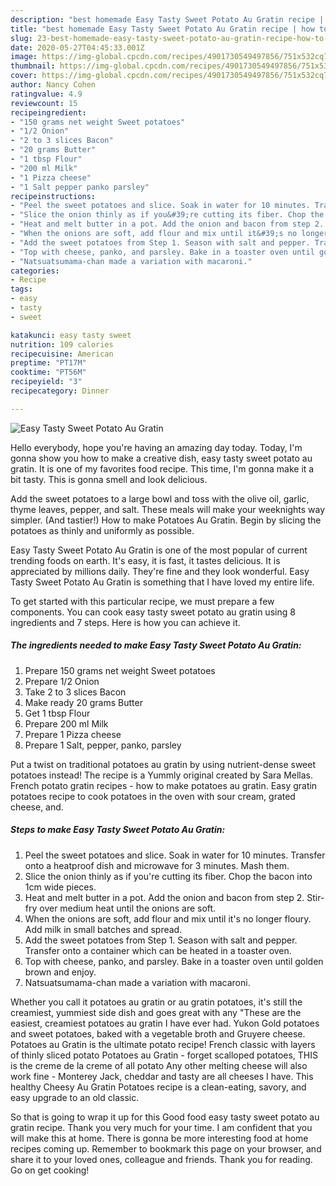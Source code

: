```yaml
---
description: "best homemade Easy Tasty Sweet Potato Au Gratin recipe | how to make healthy Easy Tasty Sweet Potato Au Gratin"
title: "best homemade Easy Tasty Sweet Potato Au Gratin recipe | how to make healthy Easy Tasty Sweet Potato Au Gratin"
slug: 23-best-homemade-easy-tasty-sweet-potato-au-gratin-recipe-how-to-make-healthy-easy-tasty-sweet-potato-au-gratin
date: 2020-05-27T04:45:33.001Z
image: https://img-global.cpcdn.com/recipes/4901730549497856/751x532cq70/easy-tasty-sweet-potato-au-gratin-recipe-main-photo.jpg
thumbnail: https://img-global.cpcdn.com/recipes/4901730549497856/751x532cq70/easy-tasty-sweet-potato-au-gratin-recipe-main-photo.jpg
cover: https://img-global.cpcdn.com/recipes/4901730549497856/751x532cq70/easy-tasty-sweet-potato-au-gratin-recipe-main-photo.jpg
author: Nancy Cohen
ratingvalue: 4.9
reviewcount: 15
recipeingredient:
- "150 grams net weight Sweet potatoes"
- "1/2 Onion"
- "2 to 3 slices Bacon"
- "20 grams Butter"
- "1 tbsp Flour"
- "200 ml Milk"
- "1 Pizza cheese"
- "1 Salt pepper panko parsley"
recipeinstructions:
- "Peel the sweet potatoes and slice. Soak in water for 10 minutes. Transfer onto a heatproof dish and microwave for 3 minutes. Mash them."
- "Slice the onion thinly as if you&#39;re cutting its fiber. Chop the bacon into 1cm wide pieces."
- "Heat and melt butter in a pot. Add the onion and bacon from step 2. Stir-fry over medium heat until the onions are soft."
- "When the onions are soft, add flour and mix until it&#39;s no longer floury. Add milk in small batches and spread."
- "Add the sweet potatoes from Step 1. Season with salt and pepper. Transfer onto a container which can be heated in a toaster oven."
- "Top with cheese, panko, and parsley. Bake in a toaster oven until golden brown and enjoy."
- "Natsuatsumama-chan made a variation with macaroni."
categories:
- Recipe
tags:
- easy
- tasty
- sweet

katakunci: easy tasty sweet 
nutrition: 109 calories
recipecuisine: American
preptime: "PT17M"
cooktime: "PT56M"
recipeyield: "3"
recipecategory: Dinner

---
```



![Easy Tasty Sweet Potato Au Gratin](https://img-global.cpcdn.com/recipes/4901730549497856/751x532cq70/easy-tasty-sweet-potato-au-gratin-recipe-main-photo.jpg)

Hello everybody, hope you're having an amazing day today. Today, I'm gonna show you how to make a creative dish, easy tasty sweet potato au gratin. It is one of my favorites food recipe. This time, I'm gonna make it a bit tasty. This is gonna smell and look delicious.

Add the sweet potatoes to a large bowl and toss with the olive oil, garlic, thyme leaves, pepper, and salt. These meals will make your weeknights way simpler. (And tastier!) How to make Potatoes Au Gratin. Begin by slicing the potatoes as thinly and uniformly as possible.

Easy Tasty Sweet Potato Au Gratin is one of the most popular of current trending foods on earth. It's easy, it is fast, it tastes delicious. It is appreciated by millions daily. They're fine and they look wonderful. Easy Tasty Sweet Potato Au Gratin is something that I have loved my entire life.


To get started with this particular recipe, we must prepare a few components. You can cook easy tasty sweet potato au gratin using 8 ingredients and 7 steps. Here is how you can achieve it.

<!--inarticleads1-->

##### The ingredients needed to make Easy Tasty Sweet Potato Au Gratin:

1. Prepare 150 grams net weight Sweet potatoes
1. Prepare 1/2 Onion
1. Take 2 to 3 slices Bacon
1. Make ready 20 grams Butter
1. Get 1 tbsp Flour
1. Prepare 200 ml Milk
1. Prepare 1 Pizza cheese
1. Prepare 1 Salt, pepper, panko, parsley


Put a twist on traditional potatoes au gratin by using nutrient-dense sweet potatoes instead! The recipe is a Yummly original created by Sara Mellas. French potato gratin recipes - how to make potatoes au gratin. Easy gratin potatoes recipe to cook potatoes in the oven with sour cream, grated cheese, and. 

<!--inarticleads2-->

##### Steps to make Easy Tasty Sweet Potato Au Gratin:

1. Peel the sweet potatoes and slice. Soak in water for 10 minutes. Transfer onto a heatproof dish and microwave for 3 minutes. Mash them.
1. Slice the onion thinly as if you&#39;re cutting its fiber. Chop the bacon into 1cm wide pieces.
1. Heat and melt butter in a pot. Add the onion and bacon from step 2. Stir-fry over medium heat until the onions are soft.
1. When the onions are soft, add flour and mix until it&#39;s no longer floury. Add milk in small batches and spread.
1. Add the sweet potatoes from Step 1. Season with salt and pepper. Transfer onto a container which can be heated in a toaster oven.
1. Top with cheese, panko, and parsley. Bake in a toaster oven until golden brown and enjoy.
1. Natsuatsumama-chan made a variation with macaroni.


Whether you call it potatoes au gratin or au gratin potatoes, it&#39;s still the creamiest, yummiest side dish and goes great with any &#34;These are the easiest, creamiest potatoes au gratin I have ever had. Yukon Gold potatoes and sweet potatoes, baked with a vegetable broth and Gruyere cheese. Potatoes au Gratin is the ultimate potato recipe! French classic with layers of thinly sliced potato Potatoes au Gratin - forget scalloped potatoes, THIS is the creme de la creme of all potato Any other melting cheese will also work fine - Monterey Jack, cheddar and tasty are all cheeses I have. This healthy Cheesy Au Gratin Potatoes recipe is a clean-eating, savory, and easy upgrade to an old classic. 

So that is going to wrap it up for this Good food easy tasty sweet potato au gratin recipe. Thank you very much for your time. I am confident that you will make this at home. There is gonna be more interesting food at home recipes coming up. Remember to bookmark this page on your browser, and share it to your loved ones, colleague and friends. Thank you for reading. Go on get cooking!
